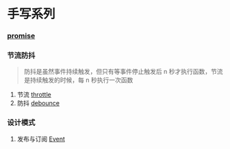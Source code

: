 # 手写系列

### [promise](./code/promise.js)

### 节流防抖
> 防抖是虽然事件持续触发，但只有等事件停止触发后 n 秒才执行函数，节流是持续触发的时候，每 n 秒执行一次函数
1. 节流 [throttle](code/throttle.js)
2. 防抖 [debounce](code/debounce.js)

### 设计模式
1. 发布与订阅 [Event](./code/event.js)